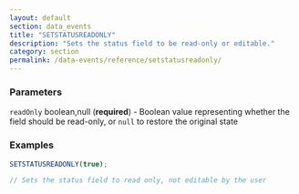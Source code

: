 ```yaml
---
layout: default
section: data_events
title: "SETSTATUSREADONLY"
description: "Sets the status field to be read-only or editable."
category: section
permalink: /data-events/reference/setstatusreadonly/
---
```


### Parameters

`readOnly` boolean,null (__required__) - Boolean value representing whether the field should be read-only, or `null` to restore the original state

### Examples

```js
SETSTATUSREADONLY(true);

// Sets the status field to read only, not editable by the user
```